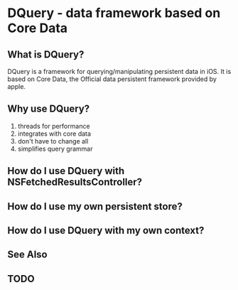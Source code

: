# DQuery - data framework based on Core Data

## What is DQuery?
DQuery is a framework for querying/manipulating persistent data in iOS. It is based on Core Data, the
Official data persistent framework provided by apple.

## Why use DQuery?
1. threads for performance
2. integrates with core data
3. don't have to change all
4. simplifies query grammar

## How do I use DQuery with NSFetchedResultsController?

## How do I use my own persistent store?

## How do I use DQuery with my own context?

## See Also

## TODO

